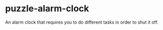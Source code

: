 # puzzle-alarm-clock
An alarm clock that requires you to do different tasks in order to shut it off. 
